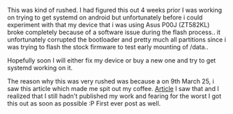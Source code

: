 This was kind of rushed. I had figured this out 4 weeks prior I was working on trying to get systemd on android but unfortunately before i could experiment with that my device that i was using Asus P00J (ZT582KL) broke completely because of a software issue during the flash process.. it unfortunately corrupted the bootloader and pretty much all partitions since i was trying to flash the stock firmware to test early mounting of /data..

Hopefully soon I will either fix my device or buy a new one and try to get systemd working on it.

The reason why this was very rushed was because a on 9th March 25, i saw this article which made me spit out my coffee.
[Article](https://www.zdnet.com/article/your-android-phone-will-run-debian-linux-soon-like-some-pixels-already-can/#google_vignette)
I saw that and I realized that I still hadn't published my work and fearing for the worst I got this out as soon as possible :P First ever post as well.